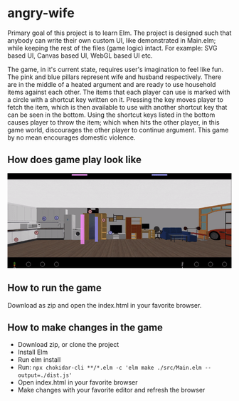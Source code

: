 # angry-wife

Primary goal of this project is to learn Elm. The project is designed such that anybody can write their own custom UI, like demonstrated in Main.elm; while keeping the rest of the files (game logic) intact. For example: SVG based UI, Canvas based UI, WebGL based UI etc.

The game, in it's current state, requires user's imagination to feel like fun. The pink and blue pillars represent wife and husband respectively. There are in the middle of a heated argument and are ready to use household items against each other. The items that each player can use is marked with a circle with a shortcut key written on it. Pressing the key moves player to fetch the item, which is then available to use with another shortcut key that can be seen in the bottom. Using the shortcut keys listed in the bottom causes player to throw the item; which when hits the other player, in this game world, discourages the other player to continue argument. This game by no mean encourages domestic violence.

## How does game play look like
![](./gameplay.gif)

## How to run the game
Download as zip and open the index.html in your favorite browser.

## How to make changes in the game
* Download zip, or clone the project
* Install Elm
* Run elm install
* Run: `npx chokidar-cli **/*.elm -c 'elm make ./src/Main.elm --output=./dist.js'`
* Open index.html in your favorite browser
* Make changes with your favorite editor and refresh the browser

